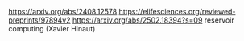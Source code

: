 https://arxiv.org/abs/2408.12578
https://elifesciences.org/reviewed-preprints/97894v2
https://arxiv.org/abs/2502.18394?s=09
reservoir computing (Xavier Hinaut)